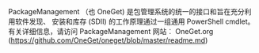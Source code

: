 PackageManagement （也 OneGet) 是包管理系统的统一的接口和旨在充分利用软件发现、 安装和库存 (SDII) 的工作原理通过一组通用 PowerShell cmdlet。 有关详细信息，请访问 PackageManagement 网站︰ OneGet.org (https://github.com/OneGet/oneget/blob/master/readme.md)
